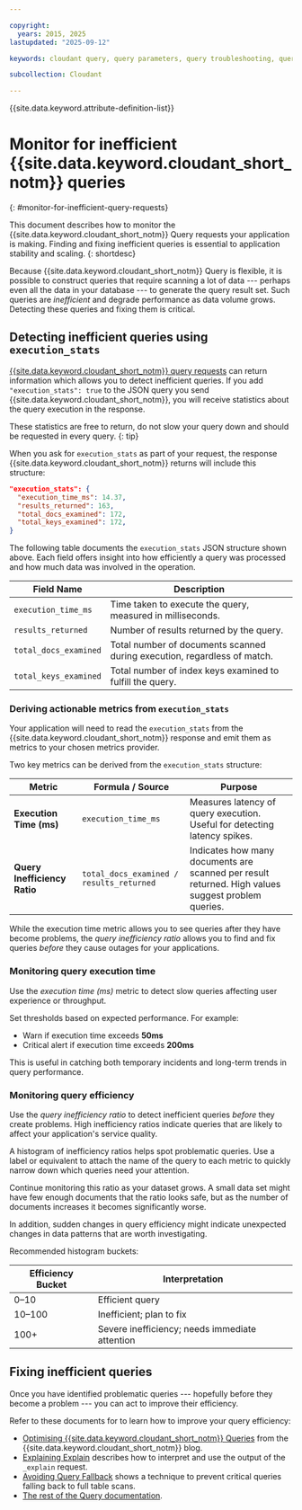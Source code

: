 ```yaml
---

copyright:
  years: 2015, 2025
lastupdated: "2025-09-12"

keywords: cloudant query, query parameters, query troubleshooting, query performance, monitor query usage, query scalability

subcollection: Cloudant

---
```


{{site.data.keyword.attribute-definition-list}}

# Monitor for inefficient {{site.data.keyword.cloudant_short_notm}} queries
{: #monitor-for-inefficient-query-requests}

This document describes how to monitor the
{{site.data.keyword.cloudant_short_notm}} Query requests your application is
making. Finding and fixing inefficient queries is essential to application
stability and scaling.
{: shortdesc}

Because {{site.data.keyword.cloudant_short_notm}} Query is flexible, it is
possible to construct queries that require scanning a lot of data --- perhaps
even all the data in your database --- to generate the query result set.
Such queries are _inefficient_ and degrade performance as data volume grows.
Detecting these queries and fixing them is critical.

## Detecting inefficient queries using `execution_stats`

[{{site.data.keyword.cloudant_short_notm}} query
requests](/apidocs/cloudant#postfind) can return information which allows you
to detect inefficient queries. If you add `"execution_stats": true` to the
JSON query you send {{site.data.keyword.cloudant_short_notm}}, you will receive
statistics about the query execution in the response. 

These statistics are free to return, do not slow your query down and should be
requested in every query.
{: tip}

When you ask for `execution_stats` as part of your request, the response {{site.data.keyword.cloudant_short_notm}} returns will include this structure:

```json
"execution_stats": {
  "execution_time_ms": 14.37,
  "results_returned": 163,
  "total_docs_examined": 172,
  "total_keys_examined": 172,
}
```

The following table documents the `execution_stats` JSON structure shown above. Each field offers insight into how efficiently a query was processed and how much data was involved in the operation.

| **Field Name**           | **Description**                                                                 |
|--------------------------|---------------------------------------------------------------------------------|
| `execution_time_ms`      | Time taken to execute the query, measured in milliseconds.         |
| `results_returned`       | Number of results returned by the query.                         |
| `total_docs_examined`    | Total number of documents scanned during execution, regardless of match.       |
| `total_keys_examined`    | Total number of index keys examined to fulfill the query.                       |

### Deriving actionable metrics from `execution_stats`

Your application will need to read the `execution_stats` from the {{site.data.keyword.cloudant_short_notm}} response and emit them as metrics to your chosen metrics provider.

Two key metrics can be derived from the `execution_stats` structure:

| **Metric**                         | **Formula / Source**                                      | **Purpose**                                                                 |
|-----------------------------------|------------------------------------------------------------|------------------------------------------------------------------------------|
| **Execution Time (ms)**           | `execution_time_ms`                                        | Measures latency of query execution. Useful for detecting latency spikes. |
| **Query Inefficiency Ratio**        | `total_docs_examined / results_returned`                   | Indicates how many documents are scanned per result returned. High values suggest problem queries. |

While the execution time metric allows you to see queries after they have become problems, the _query inefficiency ratio_ allows you to find and fix queries _before_ they cause outages for your applications.


### Monitoring query execution time

Use the _execution time (ms)_ metric to detect slow queries affecting user experience or throughput.

Set thresholds based on expected performance. For example:

- Warn if execution time exceeds **50ms**
- Critical alert if execution time exceeds **200ms**

This is useful in catching both temporary incidents and long-term trends in
query performance.

### Monitoring query efficiency

Use the _query inefficiency ratio_ to detect inefficient queries _before_ they
create problems. High inefficiency ratios indicate queries that are likely to
affect your application's service quality.

A histogram of inefficiency ratios helps spot problematic queries. Use a label
or equivalent to attach the name of the query to each metric to quickly narrow
down which queries need your attention.

Continue monitoring this ratio as your dataset grows. A small data set might
have few enough documents that the ratio looks safe, but as the number of
documents increases it becomes significantly worse.

In addition, sudden changes in query efficiency might indicate unexpected
changes in data patterns that are worth investigating.

Recommended histogram buckets:

| **Efficiency Bucket** | **Interpretation**                               |
|-----------------------|--------------------------------------------------|
| 0–10                  | Efficient query                                  |
| 10–100                | Inefficient; plan to fix                         |
| 100+                  | Severe inefficiency; needs immediate attention   |

## Fixing inefficient queries

Once you have identified problematic queries --- hopefully before they
become a problem --- you can act to improve their efficiency.

Refer to these documents for to learn how to improve your query efficiency:

- [Optimising {{site.data.keyword.cloudant_short_notm}} Queries](https://blog.cloudant.com/2020/05/20/Optimising-Cloudant-Queries.html) from the {{site.data.keyword.cloudant_short_notm}} blog.
- [Explaining Explain](https://blog.cloudant.com/2024/01/17/Explaining-Explain.html) describes how to interpret and use the output of the `_explain` request.
- [Avoiding Query Fallback](https://blog.cloudant.com/2025/02/04/Avoid-Fallback.html) shows a technique to prevent critical queries falling back to full table scans.
- [The rest of the Query documentation](/docs/Cloudant?topic=Cloudant-query).
